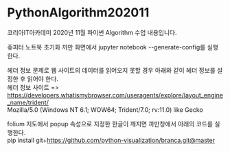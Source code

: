 # PythonAlgorithm202011
코리아IT아카데미 2020년 11월 파이썬 Algorithm 수업 내용입니다.

쥬피터 노트북 초기화
까만 화면에서 jupyter notebook --generate-config를 실행한다.

헤더 정보 문제로 웹 사이트의 데이터를 읽어오지 못할 경우 아래와 같이 헤더 정보를 설정한 후 읽어야 한다.  
헤더 정보 사이트 => https://developers.whatismybrowser.com/useragents/explore/layout_engine_name/trident/  
Mozilla/5.0 (Windows NT 6.1; WOW64; Trident/7.0; rv:11.0) like Gecko  

folium 지도에서 popup 속성으로 지정한 한글이 깨지면 까만창에서 아래의 코드를 실행한다.  
pip install git+https://github.com/python-visualization/branca.git@master
